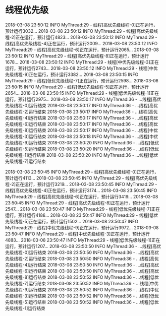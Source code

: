 # 线程优先级

2018-03-08 23:50:12 INFO  MyThread:29 - 线程[高优先级线程-0]正在运行，预计运行3032...
2018-03-08 23:50:12 INFO  MyThread:29 - 线程[高优先级线程-2]正在运行，预计运行4823...
2018-03-08 23:50:12 INFO  MyThread:29 - 线程[高优先级线程-4]正在运行，预计运行2009...
2018-03-08 23:50:12 INFO  MyThread:29 - 线程[高优先级线程-6]正在运行，预计运行2065...
2018-03-08 23:50:12 INFO  MyThread:29 - 线程[高优先级线程-8]正在运行，预计运行1678...
2018-03-08 23:50:12 INFO  MyThread:29 - 线程[中优先级线程-3]正在运行，预计运行2743...
2018-03-08 23:50:12 INFO  MyThread:29 - 线程[中优先级线程-9]正在运行，预计运行3382...
2018-03-08 23:50:15 INFO  MyThread:29 - 线程[低优先级线程-7]正在运行，预计运行2598...
2018-03-08 23:50:15 INFO  MyThread:29 - 线程[低优先级线程-5]正在运行，预计运行2654...
2018-03-08 23:50:15 INFO  MyThread:29 - 线程[低优先级线程-1]正在运行，预计运行2975...
2018-03-08 23:50:17 INFO  MyThread:36 - ...线程[高优先级线程-0]运行结束
2018-03-08 23:50:17 INFO  MyThread:36 - ...线程[高优先级线程-2]运行结束
2018-03-08 23:50:17 INFO  MyThread:36 - ...线程[高优先级线程-4]运行结束
2018-03-08 23:50:17 INFO  MyThread:36 - ...线程[高优先级线程-6]运行结束
2018-03-08 23:50:17 INFO  MyThread:36 - ...线程[高优先级线程-8]运行结束
2018-03-08 23:50:17 INFO  MyThread:36 - ...线程[中优先级线程-3]运行结束
2018-03-08 23:50:18 INFO  MyThread:36 - ...线程[中优先级线程-9]运行结束
2018-03-08 23:50:20 INFO  MyThread:36 - ...线程[低优先级线程-5]运行结束
2018-03-08 23:50:20 INFO  MyThread:36 - ...线程[低优先级线程-1]运行结束
2018-03-08 23:50:20 INFO  MyThread:36 - ...线程[低优先级线程-7]运行结束

2018-03-08 23:50:45 INFO  MyThread:29 - 线程[高优先级线程-0]正在运行，预计运行4113...
2018-03-08 23:50:45 INFO  MyThread:29 - 线程[高优先级线程-2]正在运行，预计运行3219...
2018-03-08 23:50:45 INFO  MyThread:29 - 线程[高优先级线程-4]正在运行，预计运行3174...
2018-03-08 23:50:45 INFO  MyThread:29 - 线程[高优先级线程-6]正在运行，预计运行3419...
2018-03-08 23:50:45 INFO  MyThread:29 - 线程[高优先级线程-8]正在运行，预计运行2547...
2018-03-08 23:50:47 INFO  MyThread:29 - 线程[低优先级线程-7]正在运行，预计运行4188...
2018-03-08 23:50:47 INFO  MyThread:29 - 线程[低优先级线程-5]正在运行，预计运行1502...
2018-03-08 23:50:47 INFO  MyThread:29 - 线程[中优先级线程-9]正在运行，预计运行3972...
2018-03-08 23:50:47 INFO  MyThread:29 - 线程[中优先级线程-3]正在运行，预计运行4883...
2018-03-08 23:50:47 INFO  MyThread:29 - 线程[低优先级线程-1]正在运行，预计运行1207...
2018-03-08 23:50:50 INFO  MyThread:36 - ...线程[高优先级线程-0]运行结束
2018-03-08 23:50:50 INFO  MyThread:36 - ...线程[高优先级线程-2]运行结束
2018-03-08 23:50:50 INFO  MyThread:36 - ...线程[高优先级线程-4]运行结束
2018-03-08 23:50:50 INFO  MyThread:36 - ...线程[高优先级线程-6]运行结束
2018-03-08 23:50:50 INFO  MyThread:36 - ...线程[高优先级线程-8]运行结束
2018-03-08 23:50:52 INFO  MyThread:36 - ...线程[低优先级线程-7]运行结束
2018-03-08 23:50:52 INFO  MyThread:36 - ...线程[中优先级线程-9]运行结束
2018-03-08 23:50:52 INFO  MyThread:36 - ...线程[中优先级线程-3]运行结束
2018-03-08 23:50:52 INFO  MyThread:36 - ...线程[低优先级线程-5]运行结束
2018-03-08 23:50:52 INFO  MyThread:36 - ...线程[低优先级线程-1]运行结束